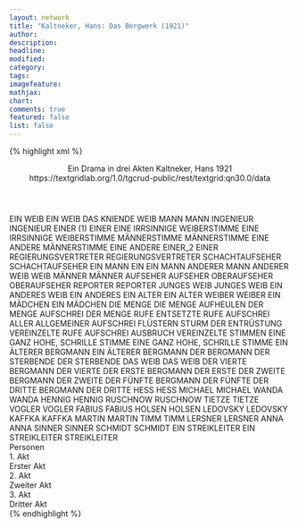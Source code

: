 ```yaml
---
layout: network
title: "Kaltneker, Hans: Das Bergwerk (1921)"
author:
description:
headline:
modified:
category:
tags:
imagefeature: 
mathjax: 
chart: 
comments: true
featured: false
list: false
---
```

{% highlight xml %}
<?xml-model href="https://raw.githubusercontent.com/DLiNa/project/master/rules/lina.rnc"?><?xml-model href="https://raw.githubusercontent.com/DLiNa/project/master/rules/lina.sch"?>
<play xmlns="http://lina.digital">
  <header>
    <title>Das Bergwerk</title>
    <subtitle>Ein Drama in drei Akten</subtitle>
    <genretitle/>
    <author>Kaltneker, Hans</author>
    <date type="print" when="1921">1921</date>
    <date type="premiere"/>
    <date type="written"/>
    <source>https://textgridlab.org/1.0/tgcrud-public/rest/textgrid:qn30.0/data</source>
  </header>
  <personae>
    <character>
      <name>EIN WEIB</name>
      <alias xml:id="ein_weib">
        <name>EIN WEIB</name>
      </alias>
      <alias xml:id="das_kniende_weib">
        <name>DAS KNIENDE WEIB</name>
      </alias>
    </character>
    <character>
      <name>MANN</name>
      <alias xml:id="mann">
        <name>MANN</name>
      </alias>
    </character>
    <character>
      <name>INGENIEUR</name>
      <alias xml:id="ingenieur">
        <name>INGENIEUR</name>
      </alias>
    </character>
    <character>
      <name>EINER (1)</name>
      <alias xml:id="einer_1">
        <name>EINER</name>
      </alias>
    </character>
    <character>
      <name>EINE IRRSINNIGE WEIBERSTIMME</name>
      <alias xml:id="eine_irrsinnige_weiberstimme">
        <name>EINE IRRSINNIGE WEIBERSTIMME</name>
      </alias>
    </character>
    <character>
      <name>MÄNNERSTIMME</name>
      <alias xml:id="männerstimme">
        <name>MÄNNERSTIMME</name>
      </alias>
    </character>
    <character>
      <name>EINE ANDERE MÄNNERSTIMME</name>
      <alias xml:id="eine_andere">
        <name>EINE ANDERE</name>
      </alias>
    </character>
    <character>
      <name>EINER_2</name>
      <alias xml:id="einer_2">
        <name>EINER</name>
      </alias>
    </character>
    <character>
      <name>REGIERUNGSVERTRETER</name>
      <alias xml:id="regierungsvertreter">
        <name>REGIERUNGSVERTRETER</name>
      </alias>
    </character>
    <character>
      <name>SCHACHTAUFSEHER</name>
      <alias xml:id="schachtaufseher">
        <name>SCHACHTAUFSEHER</name>
      </alias>
    </character>
    <character>
      <name>EIN MANN</name>
      <alias xml:id="ein">
        <name>EIN</name>
      </alias>
      <alias xml:id="ein_mann">
        <name>EIN MANN</name>
      </alias>
    </character>
    <character>
      <name>ANDERER MANN</name>
      <alias xml:id="anderer">
        <name>ANDERER</name>
      </alias>
    </character>
    <character>
      <name>WEIB</name>
      <alias xml:id="weib">
        <name>WEIB</name>
      </alias>
    </character>
    <character>
      <name>MÄNNER</name>
      <alias xml:id="männer">
        <name>MÄNNER</name>
      </alias>
    </character>
    <character>
      <name>AUFSEHER</name>
      <alias xml:id="aufseher">
        <name>AUFSEHER</name>
      </alias>
    </character>
    <character>
      <name>OBERAUFSEHER</name>
      <alias xml:id="oberaufseher">
        <name>OBERAUFSEHER</name>
      </alias>
    </character>
    <character>
      <name>REPORTER</name>
      <alias xml:id="reporter">
        <name>REPORTER</name>
      </alias>
    </character>
    <character>
      <name>JUNGES WEIB</name>
      <alias xml:id="junges_weib">
        <name>JUNGES WEIB</name>
      </alias>
    </character>
    <character>
      <name>EIN ANDERES WEIB</name>
      <alias xml:id="ein_anderes">
        <name>EIN ANDERES</name>
      </alias>
    </character>
    <character>
      <name>EIN ALTER</name>
      <alias xml:id="ein_alter">
        <name>EIN ALTER</name>
      </alias>
    </character>
    <character>
      <name>WEIBER</name>
      <alias xml:id="weiber">
        <name>WEIBER</name>
      </alias>
    </character>
    <character>
      <name>EIN MÄDCHEN</name>
      <alias xml:id="ein_mädchen">
        <name>EIN MÄDCHEN</name>
      </alias>
    </character>
    <character>
      <name>DIE MENGE</name>
      <alias xml:id="die_menge">
        <name>DIE MENGE</name>
      </alias>
      <alias xml:id="aufheulen_der_menge">
        <name>AUFHEULEN DER MENGE</name>
      </alias>
      <alias xml:id="aufschrei_der_menge">
        <name>AUFSCHREI DER MENGE</name>
      </alias>
      <alias xml:id="rufe">
        <name>RUFE</name>
      </alias>
      <alias xml:id="entsetzte_rufe">
        <name>ENTSETZTE RUFE</name>
      </alias>
      <alias xml:id="aufschrei_aller">
        <name>AUFSCHREI ALLER</name>
      </alias>
      <alias xml:id="allgemeiner_aufschrei">
        <name>ALLGEMEINER AUFSCHREI</name>
      </alias>
      <alias xml:id="flüstern">
        <name>FLÜSTERN</name>
      </alias>
      <alias xml:id="sturm_der_entrüstung">
        <name>STURM DER ENTRÜSTUNG</name>
      </alias>
      <alias xml:id="vereinzelte_rufe">
        <name>VEREINZELTE RUFE</name>
      </alias>
      <alias xml:id="aufschrei">
        <name>AUFSCHREI</name>
      </alias>
      <alias xml:id="ausbruch">
        <name>AUSBRUCH</name>
      </alias>
      <alias xml:id="vereinzelte">
        <name>VEREINZELTE</name>
      </alias>
      <alias xml:id="stimmen">
        <name>STIMMEN</name>
      </alias>
    </character>
    <character>
      <name>EINE GANZ HOHE, SCHRILLE STIMME</name>
      <alias xml:id="eine_ganz_hohe_schrille_stimme">
        <name>EINE GANZ HOHE, SCHRILLE STIMME</name>
      </alias>
    </character>
    <character>
      <name>EIN ÄLTERER BERGMANN</name>
      <alias xml:id="ein_älterer_bergmann">
        <name>EIN ÄLTERER BERGMANN</name>
      </alias>
      <alias xml:id="der_bergmann">
        <name>DER BERGMANN</name>
      </alias>
    </character>
    <character>
      <name>DER STERBENDE</name>
      <alias xml:id="der_sterbende">
        <name>DER STERBENDE</name>
      </alias>
    </character>
    <character>
      <name>DAS WEIB</name>
      <alias xml:id="das_weib">
        <name>DAS WEIB</name>
      </alias>
    </character>
    <character>
      <name>DER VIERTE BERGMANN</name>
      <alias xml:id="der_vierte">
        <name>DER VIERTE</name>
      </alias>
    </character>
    <character>
      <name>DER ERSTE BERGMANN</name>
      <alias xml:id="der_erste">
        <name>DER ERSTE</name>
      </alias>
    </character>
    <character>
      <name>DER ZWEITE BERGMANN</name>
      <alias xml:id="der_zweite">
        <name>DER ZWEITE</name>
      </alias>
    </character>
    <character>
      <name>DER FÜNFTE BERGMANN</name>
      <alias xml:id="der_fünfte">
        <name>DER FÜNFTE</name>
      </alias>
    </character>
    <character>
      <name>DER DRITTE BERGMANN</name>
      <alias xml:id="der_dritte">
        <name>DER DRITTE</name>
      </alias>
    </character>
    <character>
      <name>HESS</name>
      <alias xml:id="hess">
        <name>HESS</name>
      </alias>
    </character>
    <character>
      <name>MICHAEL</name>
      <alias xml:id="michael">
        <name>MICHAEL</name>
      </alias>
    </character>
    <character>
      <name>WANDA</name>
      <alias xml:id="wanda">
        <name>WANDA</name>
      </alias>
    </character>
    <character>
      <name>HENNIG</name>
      <alias xml:id="hennig">
        <name>HENNIG</name>
      </alias>
    </character>
    <character>
      <name>RUSCHNOW</name>
      <alias xml:id="ruschnow">
        <name>RUSCHNOW</name>
      </alias>
    </character>
    <character>
      <name>TIETZE</name>
      <alias xml:id="tietze">
        <name>TIETZE</name>
      </alias>
    </character>
    <character>
      <name>VOGLER</name>
      <alias xml:id="vogler">
        <name>VOGLER</name>
      </alias>
    </character>
    <character>
      <name>FABIUS</name>
      <alias xml:id="fabius">
        <name>FABIUS</name>
      </alias>
    </character>
    <character>
      <name>HOLSEN</name>
      <alias xml:id="holsen">
        <name>HOLSEN</name>
      </alias>
    </character>
    <character>
      <name>LEDOVSKY</name>
      <alias xml:id="ledovsky">
        <name>LEDOVSKY</name>
      </alias>
    </character>
    <character>
      <name>KAFFKA</name>
      <alias xml:id="kaffka">
        <name>KAFFKA</name>
      </alias>
    </character>
    <character>
      <name>MARTIN</name>
      <alias xml:id="martin">
        <name>MARTIN</name>
      </alias>
    </character>
    <character>
      <name>TIMM</name>
      <alias xml:id="timm">
        <name>TIMM</name>
      </alias>
    </character>
    <character>
      <name>LERSNER</name>
      <alias xml:id="lersner">
        <name>LERSNER</name>
      </alias>
    </character>
    <character>
      <name>ANNA</name>
      <alias xml:id="anna">
        <name>ANNA</name>
      </alias>
    </character>
    <character>
      <name>SINNER</name>
      <alias xml:id="sinner">
        <name>SINNER</name>
      </alias>
    </character>
    <character>
      <name>SCHMIDT</name>
      <alias xml:id="schmidt">
        <name>SCHMIDT</name>
      </alias>
    </character>
    <character>
      <name>EIN STREIKLEITER</name>
      <alias xml:id="ein_streikleiter">
        <name>EIN STREIKLEITER</name>
      </alias>
      <alias xml:id="streikleiter">
        <name>STREIKLEITER</name>
      </alias>
    </character>
  </personae>
  <text>
    <div>
      <head>Personen</head>
    </div>
    <div>
      <head>1. Akt</head>
      <div>
        <head>Erster Akt</head>
        <sp who="#ein_weib">
          <amount n="3" unit="speech_acts"/>
          <amount n="3" unit="words"/>
          <amount n="3" unit="lines"/>
          <amount n="16" unit="chars"/>
        </sp>
        <sp who="#mann">
          <amount n="2" unit="speech_acts"/>
          <amount n="19" unit="words"/>
          <amount n="2" unit="lines"/>
          <amount n="93" unit="chars"/>
        </sp>
        <sp who="#ingenieur">
          <amount n="27" unit="speech_acts"/>
          <amount n="323" unit="words"/>
          <amount n="23" unit="lines"/>
          <amount n="1941" unit="chars"/>
        </sp>
        <sp who="#stimmen">
          <amount n="6" unit="speech_acts"/>
          <amount n="74" unit="words"/>
          <amount n="17" unit="lines"/>
          <amount n="443" unit="chars"/>
        </sp>
        <sp who="#einer_1">
          <amount n="1" unit="speech_acts"/>
          <amount n="24" unit="words"/>
          <amount n="132" unit="chars"/>
        </sp>
        <sp who="#eine_irrsinnige_weiberstimme">
          <amount n="1" unit="speech_acts"/>
          <amount n="8" unit="words"/>
          <amount n="1" unit="lines"/>
          <amount n="51" unit="chars"/>
        </sp>
        <sp who="#aufschrei">
          <amount n="1" unit="speech_acts"/>
          <amount n="4" unit="words"/>
          <amount n="1" unit="lines"/>
          <amount n="32" unit="chars"/>
        </sp>
        <sp who="#männerstimme">
          <amount n="1" unit="speech_acts"/>
          <amount n="9" unit="words"/>
          <amount n="1" unit="lines"/>
          <amount n="53" unit="chars"/>
        </sp>
        <sp who="#eine_andere">
          <amount n="1" unit="speech_acts"/>
          <amount n="9" unit="words"/>
          <amount n="1" unit="lines"/>
          <amount n="41" unit="chars"/>
        </sp>
        <sp who="#aufschrei_aller">
          <amount n="1" unit="speech_acts"/>
          <amount n="1" unit="words"/>
          <amount n="1" unit="lines"/>
          <amount n="5" unit="chars"/>
        </sp>
        <sp who="#vereinzelte">
          <amount n="1" unit="speech_acts"/>
          <amount n="46" unit="words"/>
          <amount n="9" unit="lines"/>
          <amount n="267" unit="chars"/>
        </sp>
        <sp who="#regierungsvertreter">
          <amount n="10" unit="speech_acts"/>
          <amount n="50" unit="words"/>
          <amount n="10" unit="lines"/>
          <amount n="303" unit="chars"/>
        </sp>
        <sp who="#schachtaufseher">
          <amount n="2" unit="speech_acts"/>
          <amount n="20" unit="words"/>
          <amount n="2" unit="lines"/>
          <amount n="114" unit="chars"/>
        </sp>
        <sp who="#ein">
          <amount n="1" unit="speech_acts"/>
          <amount n="5" unit="words"/>
          <amount n="1" unit="lines"/>
          <amount n="28" unit="chars"/>
        </sp>
        <sp who="#anderer">
          <amount n="2" unit="speech_acts"/>
          <amount n="17" unit="words"/>
          <amount n="2" unit="lines"/>
          <amount n="82" unit="chars"/>
        </sp>
        <sp who="#weib">
          <amount n="2" unit="speech_acts"/>
          <amount n="24" unit="words"/>
          <amount n="2" unit="lines"/>
          <amount n="92" unit="chars"/>
        </sp>
        <sp who="#ausbruch">
          <amount n="1" unit="speech_acts"/>
          <amount n="1" unit="words"/>
          <amount n="1" unit="lines"/>
          <amount n="9" unit="chars"/>
        </sp>
        <sp who="#ein_mann">
          <amount n="3" unit="speech_acts"/>
          <amount n="17" unit="words"/>
          <amount n="3" unit="lines"/>
          <amount n="94" unit="chars"/>
        </sp>
        <sp who="#die_menge">
          <amount n="1" unit="speech_acts"/>
          <amount n="1" unit="words"/>
          <amount n="1" unit="lines"/>
          <amount n="9" unit="chars"/>
        </sp>
        <sp who="#männer">
          <amount n="2" unit="speech_acts"/>
          <amount n="12" unit="words"/>
          <amount n="2" unit="lines"/>
          <amount n="70" unit="chars"/>
        </sp>
        <sp who="#aufheulen_der_menge">
          <amount n="1" unit="speech_acts"/>
          <amount n="3" unit="words"/>
          <amount n="1" unit="lines"/>
          <amount n="31" unit="chars"/>
        </sp>
        <sp who="#aufseher">
          <amount n="3" unit="speech_acts"/>
          <amount n="14" unit="words"/>
          <amount n="3" unit="lines"/>
          <amount n="75" unit="chars"/>
        </sp>
        <sp who="#oberaufseher">
          <amount n="2" unit="speech_acts"/>
          <amount n="22" unit="words"/>
          <amount n="1" unit="lines"/>
          <amount n="133" unit="chars"/>
        </sp>
        <sp who="#reporter">
          <amount n="3" unit="speech_acts"/>
          <amount n="18" unit="words"/>
          <amount n="3" unit="lines"/>
          <amount n="115" unit="chars"/>
        </sp>
        <sp who="#junges_weib">
          <amount n="1" unit="speech_acts"/>
          <amount n="15" unit="words"/>
          <amount n="1" unit="lines"/>
          <amount n="60" unit="chars"/>
        </sp>
        <sp who="#ein_anderes">
          <amount n="1" unit="speech_acts"/>
          <amount n="3" unit="words"/>
          <amount n="1" unit="lines"/>
          <amount n="13" unit="chars"/>
        </sp>
        <sp who="#das_kniende_weib">
          <amount n="1" unit="speech_acts"/>
          <amount n="23" unit="words"/>
          <amount n="137" unit="chars"/>
        </sp>
        <sp who="#ein_alter">
          <amount n="1" unit="speech_acts"/>
          <amount n="6" unit="words"/>
          <amount n="1" unit="lines"/>
          <amount n="31" unit="chars"/>
        </sp>
        <sp who="#weiber">
          <amount n="2" unit="speech_acts"/>
          <amount n="30" unit="words"/>
          <amount n="1" unit="lines"/>
          <amount n="183" unit="chars"/>
        </sp>
        <sp who="#ein_mädchen">
          <amount n="1" unit="speech_acts"/>
          <amount n="15" unit="words"/>
          <amount n="1" unit="lines"/>
          <amount n="100" unit="chars"/>
        </sp>
        <sp who="#die_menge">
          <amount n="5" unit="speech_acts"/>
          <amount n="41" unit="words"/>
          <amount n="12" unit="lines"/>
          <amount n="262" unit="chars"/>
        </sp>
        <sp who="#eine_ganz_hohe_schrille_stimme">
          <amount n="1" unit="speech_acts"/>
          <amount n="6" unit="words"/>
          <amount n="1" unit="lines"/>
          <amount n="27" unit="chars"/>
        </sp>
        <sp who="#ein_älterer_bergmann">
          <amount n="1" unit="speech_acts"/>
          <amount n="13" unit="words"/>
          <amount n="1" unit="lines"/>
          <amount n="65" unit="chars"/>
        </sp>
        <sp who="#rufe">
          <amount n="2" unit="speech_acts"/>
          <amount n="13" unit="words"/>
          <amount n="2" unit="lines"/>
          <amount n="60" unit="chars"/>
        </sp>
        <sp who="#der_bergmann">
          <amount n="2" unit="speech_acts"/>
          <amount n="11" unit="words"/>
          <amount n="2" unit="lines"/>
          <amount n="70" unit="chars"/>
        </sp>
        <sp who="#der_sterbende">
          <amount n="1" unit="speech_acts"/>
          <amount n="4" unit="words"/>
          <amount n="1" unit="lines"/>
          <amount n="26" unit="chars"/>
        </sp>
        <sp who="#das_weib">
          <amount n="1" unit="speech_acts"/>
          <amount n="14" unit="words"/>
          <amount n="1" unit="lines"/>
          <amount n="80" unit="chars"/>
        </sp>
        <sp who="#entsetzte_rufe">
          <amount n="1" unit="speech_acts"/>
          <amount n="13" unit="words"/>
          <amount n="1" unit="lines"/>
          <amount n="85" unit="chars"/>
        </sp>
        <sp who="#aufschrei_der_menge">
          <amount n="1" unit="speech_acts"/>
          <amount n="4" unit="words"/>
          <amount n="1" unit="lines"/>
          <amount n="26" unit="chars"/>
        </sp>
        <sp who="#der_vierte">
          <amount n="23" unit="speech_acts"/>
          <amount n="340" unit="words"/>
          <amount n="19" unit="lines"/>
          <amount n="1807" unit="chars"/>
        </sp>
        <sp who="#der_erste">
          <amount n="32" unit="speech_acts"/>
          <amount n="990" unit="words"/>
          <amount n="16" unit="lines"/>
          <amount n="5291" unit="chars"/>
        </sp>
        <sp who="#der_zweite">
          <amount n="14" unit="speech_acts"/>
          <amount n="137" unit="words"/>
          <amount n="12" unit="lines"/>
          <amount n="738" unit="chars"/>
        </sp>
        <sp who="#der_fünfte">
          <amount n="12" unit="speech_acts"/>
          <amount n="236" unit="words"/>
          <amount n="7" unit="lines"/>
          <amount n="1174" unit="chars"/>
        </sp>
        <sp who="#der_dritte">
          <amount n="26" unit="speech_acts"/>
          <amount n="375" unit="words"/>
          <amount n="24" unit="lines"/>
          <amount n="1994" unit="chars"/>
        </sp>
      </div>
    </div>
    <div>
      <head>2. Akt</head>
      <div>
        <head>Zweiter Akt</head>
        <sp who="#hess">
          <amount n="44" unit="speech_acts"/>
          <amount n="686" unit="words"/>
          <amount n="31" unit="lines"/>
          <amount n="4196" unit="chars"/>
        </sp>
        <sp who="#michael">
          <amount n="84" unit="speech_acts"/>
          <amount n="821" unit="words"/>
          <amount n="74" unit="lines"/>
          <amount n="4653" unit="chars"/>
        </sp>
        <sp who="#wanda">
          <amount n="35" unit="speech_acts"/>
          <amount n="390" unit="words"/>
          <amount n="28" unit="lines"/>
          <amount n="2028" unit="chars"/>
        </sp>
        <sp who="#hennig">
          <amount n="8" unit="speech_acts"/>
          <amount n="63" unit="words"/>
          <amount n="8" unit="lines"/>
          <amount n="329" unit="chars"/>
        </sp>
        <sp who="#ruschnow">
          <amount n="9" unit="speech_acts"/>
          <amount n="58" unit="words"/>
          <amount n="9" unit="lines"/>
          <amount n="335" unit="chars"/>
        </sp>
        <sp who="#tietze">
          <amount n="7" unit="speech_acts"/>
          <amount n="38" unit="words"/>
          <amount n="7" unit="lines"/>
          <amount n="228" unit="chars"/>
        </sp>
        <sp who="#vogler">
          <amount n="5" unit="speech_acts"/>
          <amount n="24" unit="words"/>
          <amount n="5" unit="lines"/>
          <amount n="161" unit="chars"/>
        </sp>
        <sp who="#fabius">
          <amount n="6" unit="speech_acts"/>
          <amount n="57" unit="words"/>
          <amount n="5" unit="lines"/>
          <amount n="318" unit="chars"/>
        </sp>
        <sp who="#holsen">
          <amount n="6" unit="speech_acts"/>
          <amount n="27" unit="words"/>
          <amount n="6" unit="lines"/>
          <amount n="156" unit="chars"/>
        </sp>
        <sp who="#ledovsky">
          <amount n="8" unit="speech_acts"/>
          <amount n="63" unit="words"/>
          <amount n="8" unit="lines"/>
          <amount n="445" unit="chars"/>
        </sp>
        <sp who="#kaffka">
          <amount n="3" unit="speech_acts"/>
          <amount n="36" unit="words"/>
          <amount n="2" unit="lines"/>
          <amount n="213" unit="chars"/>
        </sp>
        <sp who="#martin">
          <amount n="11" unit="speech_acts"/>
          <amount n="76" unit="words"/>
          <amount n="10" unit="lines"/>
          <amount n="446" unit="chars"/>
        </sp>
        <sp who="#timm">
          <amount n="22" unit="speech_acts"/>
          <amount n="749" unit="words"/>
          <amount n="17" unit="lines"/>
          <amount n="4446" unit="chars"/>
        </sp>
        <sp who="#lersner">
          <amount n="3" unit="speech_acts"/>
          <amount n="15" unit="words"/>
          <amount n="3" unit="lines"/>
          <amount n="83" unit="chars"/>
        </sp>
        <sp who="#hess #michael #wanda #hennig #ruschnow #tietze #vogler #fabius #holsen #ledovsky #kaffka #martin #timm #lersner #anna #sinner #schmidt">
          <amount n="4" unit="speech_acts"/>
          <amount n="6" unit="words"/>
          <amount n="4" unit="lines"/>
          <amount n="40" unit="chars"/>
        </sp>
        <sp who="#hess #wanda #hennig #ruschnow #tietze #vogler #fabius #holsen #ledovsky #kaffka #martin #timm #lersner #anna #sinner #schmidt">
          <amount n="1" unit="speech_acts"/>
          <amount n="1" unit="words"/>
          <amount n="1" unit="lines"/>
          <amount n="3" unit="chars"/>
        </sp>
        <sp who="#anna">
          <amount n="3" unit="speech_acts"/>
          <amount n="42" unit="words"/>
          <amount n="2" unit="lines"/>
          <amount n="235" unit="chars"/>
        </sp>
        <sp who="#sinner">
          <amount n="13" unit="speech_acts"/>
          <amount n="406" unit="words"/>
          <amount n="16" unit="lines"/>
          <amount n="2753" unit="chars"/>
        </sp>
        <sp who="#stimmen">
          <amount n="6" unit="speech_acts"/>
          <amount n="35" unit="words"/>
          <amount n="6" unit="lines"/>
          <amount n="180" unit="chars"/>
        </sp>
        <sp who="#schmidt">
          <amount n="26" unit="speech_acts"/>
          <amount n="683" unit="words"/>
          <amount n="14" unit="lines"/>
          <amount n="4215" unit="chars"/>
        </sp>
        <sp who="#vereinzelte_rufe">
          <amount n="1" unit="speech_acts"/>
          <amount n="1" unit="words"/>
          <amount n="1" unit="lines"/>
          <amount n="6" unit="chars"/>
        </sp>
        <sp who="#rufe">
          <amount n="4" unit="speech_acts"/>
          <amount n="9" unit="words"/>
          <amount n="4" unit="lines"/>
          <amount n="66" unit="chars"/>
        </sp>
        <sp who="#sturm_der_entrüstung">
          <amount n="1" unit="speech_acts"/>
          <amount n="25" unit="words"/>
          <amount n="156" unit="chars"/>
        </sp>
        <sp who="#allgemeiner_aufschrei">
          <amount n="1" unit="speech_acts"/>
          <amount n="1" unit="words"/>
          <amount n="1" unit="lines"/>
          <amount n="8" unit="chars"/>
        </sp>
        <sp who="#hess #timm">
          <amount n="1" unit="speech_acts"/>
          <amount n="1" unit="words"/>
          <amount n="1" unit="lines"/>
          <amount n="7" unit="chars"/>
        </sp>
        <sp who="#flüstern">
          <amount n="1" unit="speech_acts"/>
          <amount n="11" unit="words"/>
          <amount n="1" unit="lines"/>
          <amount n="60" unit="chars"/>
        </sp>
        <sp who="#einer_2">
          <amount n="1" unit="speech_acts"/>
          <amount n="3" unit="words"/>
          <amount n="1" unit="lines"/>
          <amount n="20" unit="chars"/>
        </sp>
      </div>
    </div>
    <div>
      <head>3. Akt</head>
      <div>
        <head>Dritter Akt</head>
        <sp who="#anna">
          <amount n="32" unit="speech_acts"/>
          <amount n="886" unit="words"/>
          <amount n="20" unit="lines"/>
          <amount n="4815" unit="chars"/>
        </sp>
        <sp who="#michael">
          <amount n="35" unit="speech_acts"/>
          <amount n="1612" unit="words"/>
          <amount n="23" unit="lines"/>
          <amount n="9034" unit="chars"/>
        </sp>
        <sp who="#martin">
          <amount n="13" unit="speech_acts"/>
          <amount n="137" unit="words"/>
          <amount n="10" unit="lines"/>
          <amount n="858" unit="chars"/>
        </sp>
        <sp who="#schmidt">
          <amount n="17" unit="speech_acts"/>
          <amount n="90" unit="words"/>
          <amount n="16" unit="lines"/>
          <amount n="545" unit="chars"/>
        </sp>
        <sp who="#hess">
          <amount n="11" unit="speech_acts"/>
          <amount n="76" unit="words"/>
          <amount n="10" unit="lines"/>
          <amount n="471" unit="chars"/>
        </sp>
        <sp who="#sinner">
          <amount n="9" unit="speech_acts"/>
          <amount n="45" unit="words"/>
          <amount n="8" unit="lines"/>
          <amount n="288" unit="chars"/>
        </sp>
        <sp who="#ein_streikleiter">
          <amount n="1" unit="speech_acts"/>
        </sp>
        <sp who="#streikleiter">
          <amount n="4" unit="speech_acts"/>
          <amount n="23" unit="words"/>
          <amount n="4" unit="lines"/>
          <amount n="185" unit="chars"/>
        </sp>
        <sp who="#rufe">
          <amount n="4" unit="speech_acts"/>
          <amount n="26" unit="words"/>
          <amount n="4" unit="lines"/>
          <amount n="129" unit="chars"/>
        </sp>
        <sp who="#die_menge">
          <amount n="2" unit="speech_acts"/>
          <amount n="11" unit="words"/>
          <amount n="2" unit="lines"/>
          <amount n="77" unit="chars"/>
        </sp>
        <sp who="#vereinzelte_rufe">
          <amount n="1" unit="speech_acts"/>
          <amount n="4" unit="words"/>
          <amount n="1" unit="lines"/>
          <amount n="23" unit="chars"/>
        </sp>
      </div>
    </div>
  </text>
</play>
{% endhighlight %}